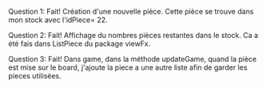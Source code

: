 Question 1:
    Fait! Création d'une nouvelle pièce. Cette pièce se trouve dans mon stock 
    avec l'idPiece= 22.

Question 2:
    Fait! Affichage du nombres pièces restantes dans le stock. Ca a été fais 
    dans ListPiece du package viewFx.

Question 3:
    Fait! Dans game, dans la méthode updateGame, quand la pièce est mise sur le 
    board, j'ajoute la piece a une autre liste afin de garder les pieces 
    utilisées.
